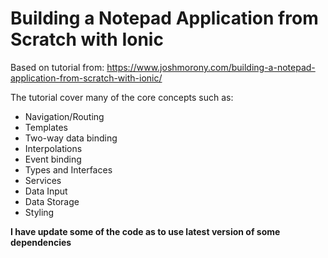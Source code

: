 <h1>Building a Notepad Application from Scratch with Ionic</h1>

Based on tutorial from:
https://www.joshmorony.com/building-a-notepad-application-from-scratch-with-ionic/

The tutorial cover many of the core concepts such as:

<ul>
<li>Navigation/Routing</li>
<li>Templates</li>
<li>Two-way data binding</li>
<li>Interpolations</li>
<li>Event binding</li>
<li>Types and Interfaces</li>
<li>Services</li>
<li>Data Input</li>
<li>Data Storage</li>
<li>Styling</li>
</ul>

<strong>I have update some of the code as to use latest version of some dependencies</strong> 
